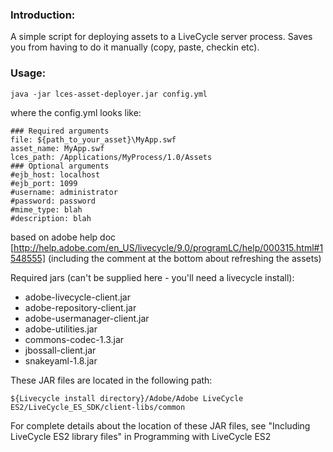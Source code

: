 ### Introduction:
A simple script for deploying assets to a LiveCycle server process. Saves you from having to do it manually (copy, paste, checkin etc).

### Usage:
```
java -jar lces-asset-deployer.jar config.yml
```
	  
where the config.yml looks like:
	  
```
### Required arguments
file: ${path_to_your_asset}\MyApp.swf
asset_name: MyApp.swf
lces_path: /Applications/MyProcess/1.0/Assets
### Optional arguments
#ejb_host: localhost
#ejb_port: 1099
#username: administrator
#password: password
#mime_type: blah
#description: blah
```

based on adobe help doc [http://help.adobe.com/en_US/livecycle/9.0/programLC/help/000315.html#1548555]
(including the comment at the bottom about refreshing the assets)

Required jars (can't be supplied here - you'll need a livecycle install):

* adobe-livecycle-client.jar
* adobe-repository-client.jar
* adobe-usermanager-client.jar
* adobe-utilities.jar
* commons-codec-1.3.jar
* jbossall-client.jar
* snakeyaml-1.8.jar


These JAR files are located in the following path: 

```
${Livecycle install directory}/Adobe/Adobe LiveCycle ES2/LiveCycle_ES_SDK/client-libs/common
```

For complete details about the location of these JAR files, see "Including LiveCycle ES2 library files" in Programming with LiveCycle ES2

